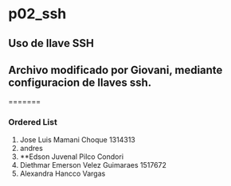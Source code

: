 # p02_ssh
## Uso de llave SSH
## Archivo modificado por Giovani, mediante configuracion de llaves ssh.
=======
### Ordered List
1. Jose Luis Mamani Choque 1314313
2. andres 
3. **Edson Juvenal Pilco Condori
4. Diethmar Emerson Velez Guimaraes 1517672
5. Alexandra Hancco Vargas 

